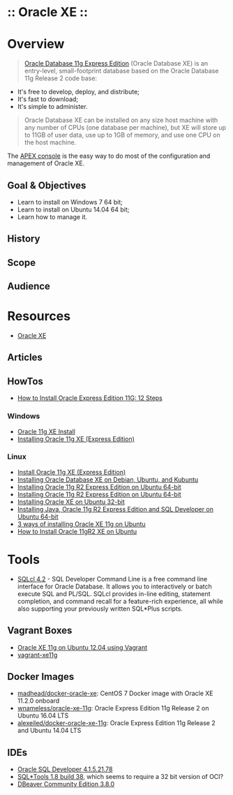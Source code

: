 :: Oracle XE ::
===============

# Overview

> [Oracle Database 11g Express Edition](http://www.oracle.com/technetwork/database/database-technologies/express-edition/overview/index.html) (Oracle Database XE) is an entry-level, small-footprint database based on the Oracle Database 11g Release 2 code base:
- It's free to develop, deploy, and distribute;
- It's fast to download;
- It's simple to administer.

> Oracle Database XE can be installed on any size host machine with any number of CPUs (one database per machine), but XE will store up to 11GB of user data, use up to 1GB of memory, and use one CPU on the host machine.

The [APEX console](http://127.0.0.1:8081/apex/f?p=4950) is the easy way to do most of the configuration and management of Oracle XE.

## Goal & Objectives

- Learn to install on Windows 7 64 bit;
- Learn to install on Ubuntu 14.04 64 bit;
- Learn how to manage it.

## History

## Scope

## Audience

# Resources

- [Oracle XE](http://www.orafaq.com/wiki/Oracle_XE)

## Articles

## HowTos

- [How to Install Oracle Express Edition 11G: 12 Steps](http://www.wikihow.com/Install-Oracle-Express-Edition-11G)

### Windows

- [Oracle 11g XE Install](http://blog.mclaughlinsoftware.com/2011/09/13/oracle-11g-xe-install/)
- [Installing Oracle 11g XE (Express Edition)](https://www.codeproject.com/articles/254711/installing-oracle-g-xe-express-edition)

### Linux

- [Install Oracle 11g XE (Express Edition)](https://wiki.sabayon.org/index.php?title=HOWTO:_Install_Oracle_11g_XE_(Express_Edition))
- [Installing Oracle Database XE on Debian, Ubuntu, and Kubuntu](http://www.oracle.com/technetwork/topics/linux/xe-on-kubuntu-087822.html)
- [Installing Oracle 11g R2 Express Edition on Ubuntu 64-bit](http://sysadminnotebook.blogspot.co.uk/2012/10/installing-oracle-11g-r2-express.html)
- [Installing Oracle 11g R2 Express Edition on Ubuntu 64-bit](http://meandmyubuntulinux.blogspot.co.uk/2012/05/installing-oracle-11g-r2-express.html)
- [Installing Oracle XE on Ubuntu 32-bit](http://meandmyubuntulinux.blogspot.co.uk/2013/03/installing-oracle-xe-on-ubuntu-32-bit.html)
- [Installing Java, Oracle 11g R2 Express Edition and SQL Developer on Ubuntu 64-bit](http://blog.whitehorses.nl/2014/03/18/installing-java-oracle-11g-r2-express-edition-and-sql-developer-on-ubuntu-64-bit/)
- [3 ways of installing Oracle XE 11g on Ubuntu](http://tuhrig.de/3-ways-of-installing-oracle-xe-11g-on-ubuntu/)
- [How to Install Oracle 11gR2 XE on Ubuntu](http://www.gokhanatil.com/2016/04/how-to-install-oracle-11gr2-xe-on-ubuntu.html)

# Tools

- [SQLcl 4.2](http://www.oracle.com/technetwork/developer-tools/sqlcl/downloads/index.html) - SQL Developer Command Line is a free command line interface for Oracle Database. It allows you to interactively or batch execute SQL and PL/SQL. SQLcl provides in-line editing, statement completion, and command recall for a feature-rich experience,  all while also supporting your previously written SQL*Plus scripts.

## Vagrant Boxes

- [Oracle XE 11g on Ubuntu 12.04 using Vagrant](https://github.com/hilverd/vagrant-ubuntu-oracle-xe)
- [vagrant-xe11g](https://github.com/matthewbaldwin/vagrant-xe11g)

## Docker Images

- [madhead/docker-oracle-xe](https://github.com/madhead/docker-oracle-xe): CentOS 7 Docker image with Oracle XE 11.2.0 onboard
- [wnameless/oracle-xe-11g](https://hub.docker.com/r/wnameless/oracle-xe-11g/): Oracle Express Edition 11g Release 2 on Ubuntu 16.04 LTS
- [alexeiled/docker-oracle-xe-11g](https://hub.docker.com/r/alexeiled/docker-oracle-xe-11g/): Oracle Express Edition 11g Release 2 and Ubuntu 14.04 LTS

## IDEs

- [Oracle SQL Developer 4.1.5.21.78](http://www.oracle.com/technetwork/developer-tools/sql-developer/downloads/index.html)
- [SQL*Tools 1.8 build 38](http://www.sqltools.net/), which seems to require a 32 bit version of OCI?
- [DBeaver Community Edition 3.8.0](http://dbeaver.jkiss.org/download/)
